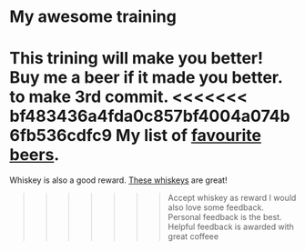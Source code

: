 # My awesome training
This trining will make you better!
Buy me a beer if it made you better.
to make 3rd commit.
<<<<<<< bf483436a4fda0c857bf4004a074b6fb536cdfc9
My list of [favourite beers](beers.md).
=======
Whiskey is also a good reward.
[These whiskeys](whiskeys.md) are great!
>>>>>>> Accept whiskey as reward
I would also love some feedback.
Personal feedback is the best.
Helpful feedback is awarded with great coffeee
